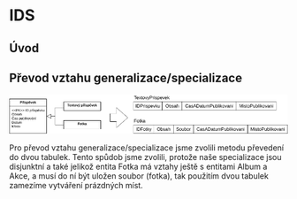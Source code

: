 # IDS
## Úvod
## Převod vztahu generalizace/specializace 

![prevod vztahu](https://github.com/Cropi/IDS/blob/master/erd_social.png)

Pro převod vztahu generalizace/specializace jsme zvolili metodu převedení do dvou tabulek. Tento spůdob jsme zvolili, protože naše specializace jsou disjunktní a také jelikož entita Fotka má vztahy ještě s entitami Album a Akce, a musí do ní být uložen soubor (fotka), tak použitím dvou tabulek zamezíme vytváření prázdných míst.
